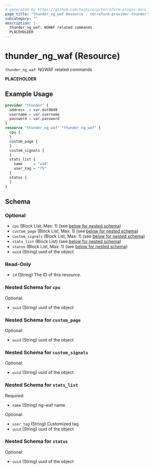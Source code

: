 ```yaml
---
# generated by https://github.com/hashicorp/terraform-plugin-docs
page_title: "thunder_ng_waf Resource - terraform-provider-thunder"
subcategory: ""
description: |-
  thunder_ng_waf: NGWAF related commands
  PLACEHOLDER
---
```


# thunder_ng_waf (Resource)

`thunder_ng_waf`: NGWAF related commands

__PLACEHOLDER__

## Example Usage

```terraform
provider "thunder" {
  address  = var.dut9049
  username = var.username
  password = var.password
}
resource "thunder_ng_waf" "thunder_ng_waf" {
  cpu {
  }
  custom_page {
  }
  custom_signals {
  }
  stats_list {
    name     = "a10"
    user_tag = "75"
  }
  status {
  }
}
```

<!-- schema generated by tfplugindocs -->
## Schema

### Optional

- `cpu` (Block List, Max: 1) (see [below for nested schema](#nestedblock--cpu))
- `custom_page` (Block List, Max: 1) (see [below for nested schema](#nestedblock--custom_page))
- `custom_signals` (Block List, Max: 1) (see [below for nested schema](#nestedblock--custom_signals))
- `stats_list` (Block List) (see [below for nested schema](#nestedblock--stats_list))
- `status` (Block List, Max: 1) (see [below for nested schema](#nestedblock--status))
- `uuid` (String) uuid of the object

### Read-Only

- `id` (String) The ID of this resource.

<a id="nestedblock--cpu"></a>
### Nested Schema for `cpu`

Optional:

- `uuid` (String) uuid of the object


<a id="nestedblock--custom_page"></a>
### Nested Schema for `custom_page`

Optional:

- `uuid` (String) uuid of the object


<a id="nestedblock--custom_signals"></a>
### Nested Schema for `custom_signals`

Optional:

- `uuid` (String) uuid of the object


<a id="nestedblock--stats_list"></a>
### Nested Schema for `stats_list`

Required:

- `name` (String) ng-waf name

Optional:

- `user_tag` (String) Customized tag
- `uuid` (String) uuid of the object


<a id="nestedblock--status"></a>
### Nested Schema for `status`

Optional:

- `uuid` (String) uuid of the object


